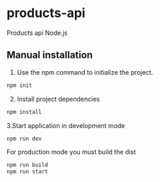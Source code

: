 # products-api

Products api Node.js

## Manual installation

1. Use the npm command to initialize the project.

```bash
npm init
```

2. Install project dependencies

```bash
npm install
```

3.Start application in development mode

```bash
npm run dev
```

For production mode you must build the dist

```bash
npm run build
npm run start
```
